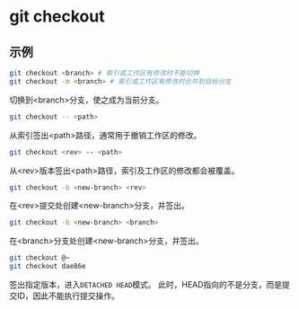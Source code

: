 # git checkout

## 示例

```bash
git checkout <branch> # 索引或工作区有修改时不能切换
git checkout -m <branch> # 索引或工作区有修改时合并到目标分支
```

切换到<branch\>分支，使之成为当前分支。

```bash
git checkout -- <path>
```

从索引签出<path\>路径，通常用于撤销工作区的修改。

```bash
git checkout <rev> -- <path>
```

从<rev\>版本签出<path\>路径，索引及工作区的修改都会被覆盖。

```bash
git checkout -b <new-branch> <rev>
```

在<rev\>提交处创建<new-branch\>分支，并签出。

```bash
git checkout -b <new-branch> <branch>
```

在<branch\>分支处创建<new-branch\>分支，并签出。

```bash
git checkout @~
git checkout dae86e
```

签出指定版本，进入`DETACHED HEAD`模式。
此时，HEAD指向的不是分支，而是提交ID，因此不能执行提交操作。
